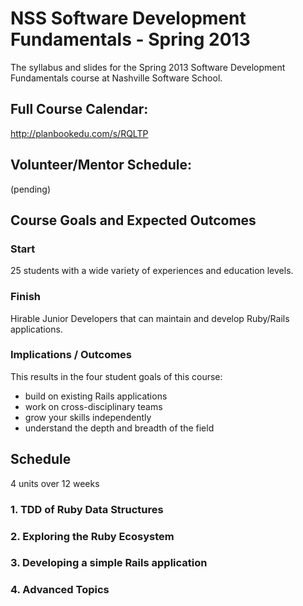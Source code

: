 NSS Software Development Fundamentals - Spring 2013
========================

The syllabus and slides for the Spring 2013 Software Development Fundamentals course at Nashville Software School.

## Full Course Calendar:

http://planbookedu.com/s/RQLTP

## Volunteer/Mentor Schedule:

(pending)

## Course Goals and Expected Outcomes

### Start
25 students with a wide variety of experiences and education levels. 

### Finish

Hirable Junior Developers that can maintain and develop Ruby/Rails applications.

### Implications / Outcomes

This results in the four student goals of this course:

  * build on existing Rails applications
  * work on cross-disciplinary teams
  * grow your skills independently
  * understand the depth and breadth of the field

## Schedule

4 units over 12 weeks

### 1. TDD of Ruby Data Structures

### 2. Exploring the Ruby Ecosystem

### 3. Developing a simple Rails application

### 4. Advanced Topics
